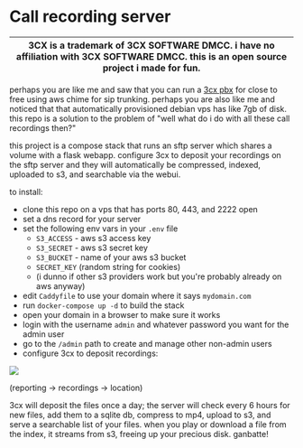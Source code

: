 # Call recording server

| 3CX is a trademark of 3CX SOFTWARE DMCC. i have no affiliation with 3CX SOFTWARE DMCC. this is an open source project i made for fun. |
| - |

perhaps you are like me and saw that you can run a [3cx pbx](https://www.youtube.com/watch?v=n_1wX7kKx7k) for close to free using aws chime for sip trunking. perhaps you are also like me and noticed that that automatically provisioned debian vps has like 7gb of disk. this repo is a solution to the problem of "well what do i do with all these call recordings then?"

this project is a compose stack that runs an sftp server which shares a volume with a flask webapp. configure 3cx to deposit your recordings on the sftp server and they will automatically be compressed, indexed, uploaded to s3, and searchable via the webui.

to install:

- clone this repo on a vps that has ports 80, 443, and 2222 open
- set a dns record for your server
- set the following env vars in your `.env` file
	- `S3_ACCESS` - aws s3 access key
	- `S3_SECRET` - aws s3 secret key
	- `S3_BUCKET` - name of your aws s3 bucket
	- `SECRET_KEY` (random string for cookies)
	- (i dunno if other s3 providers work but you're probably already on aws anyway)
- edit `Caddyfile` to use your domain where it says `mydomain.com`
- run `docker-compose up -d` to build the stack
- open your domain in a browser to make sure it works
- login with the username `admin` and whatever password you want for the admin user
- go to the `/admin` path to create and manage other non-admin users
- configure 3cx to deposit recordings:

![](https://i.imgur.com/5Ue8bKu.png)

(reporting -> recordings -> location)

3cx will deposit the files once a day; the server will check every 6 hours for new files, add them to a sqlite db, compress to mp4, upload to s3, and serve a searchable list of your files. when you play or download a file from the index, it streams from s3, freeing up your precious disk. ganbatte!

